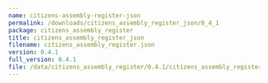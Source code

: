 ```yaml
---
name: citizens-assembly-register-json
permalink: /downloads/citizens_assembly_register_json/0_4_1
package: citizens_assembly_register
title: citizens_assembly_register_json
filename: citizens_assembly_register.json
version: 0.4.1
full_version: 0.4.1
file: /data/citizens_assembly_register/0.4.1/citizens_assembly_register.json
---
```

